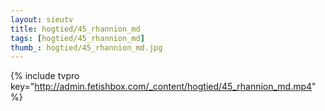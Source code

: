```yaml
--- 
layout: sieutv
title: hogtied/45_rhannion_md
tags: [hogtied/45_rhannion_md]
thumb_: hogtied/45_rhannion_md.jpg
---
```

{% include tvpro key="http://admin.fetishbox.com/_content/hogtied/45_rhannion_md.mp4" %} 
